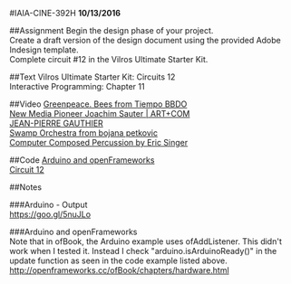 #IAIA-CINE-392H
**10/13/2016**

##Assignment
Begin the design phase of your project.  
Create a draft version of the design document using the provided Adobe Indesign template.  
Complete circuit #12 in the Vilros Ultimate Starter Kit.  

##Text
Vilros Ultimate Starter Kit: Circuits 12  
Interactive Programming: Chapter 11  

##Video
[Greenpeace. Bees from Tiempo BBDO](https://vimeo.com/154169546)  
[New Media Pioneer Joachim Sauter | ART+COM](https://www.youtube.com/watch?v=A-LjNDcqJM0)  
[JEAN-PIERRE GAUTHIER](http://www.jackshainman.com/artists/artists-2/jean-pierre-gauthier#video)  
[Swamp Orchestra from bojana petkovic](https://vimeo.com/173816252)  
[Computer Composed Percussion by Eric Singer](https://www.youtube.com/watch?v=YBXISNyznCk)  

##Code
[Arduino and openFrameworks](../demo/Arduino)  
[Circuit 12](../arduino-kit/Circuit_12/Circuit_12.ino)  

##Notes  

###Arduino - Output  
https://goo.gl/5nuJLo  

###Arduino and openFrameworks  
Note that in ofBook, the Arduino example uses ofAddListener. This didn't work when I tested it. Instead I check "arduino.isArduinoReady()" in the update function as seen in the code example listed above. 
http://openframeworks.cc/ofBook/chapters/hardware.html
